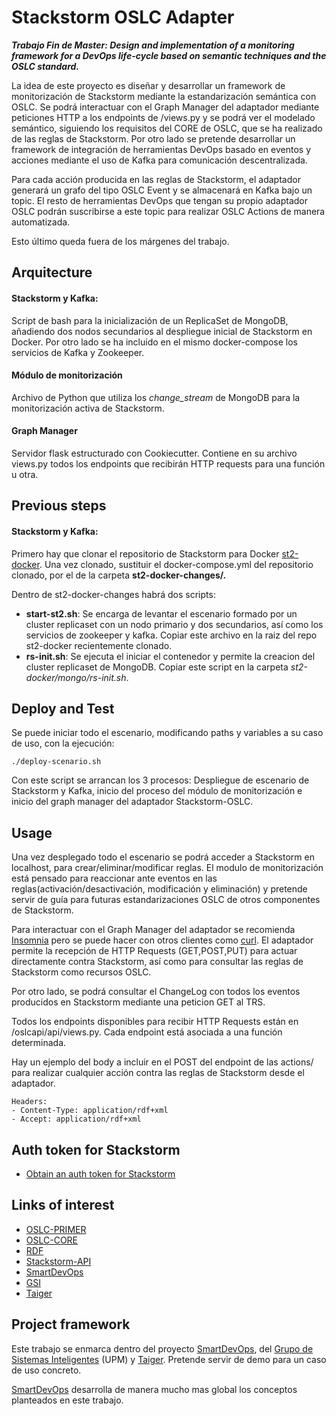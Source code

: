 # Stackstorm OSLC Adapter

***Trabajo Fin de Master: Design and implementation of a monitoring framework for a DevOps life-cycle based on semantic techniques and the OSLC standard.***

La idea de este proyecto es diseñar y desarrollar un framework de monitorización de Stackstorm mediante la estandarización semántica con OSLC. Se podrá interactuar con el Graph Manager del adaptador mediante peticiones HTTP a los endpoints de /views.py y se podrá ver el modelado semántico, siguiendo los requisitos del CORE de OSLC, que se ha realizado de las reglas de Stackstorm. Por otro lado se pretende desarrollar un framework de integración de herramientas DevOps basado en eventos y acciones mediante el uso de Kafka para comunicación descentralizada. 

Para cada acción producida en las reglas de Stackstorm, el adaptador generará un grafo del tipo OSLC Event y se almacenará en Kafka bajo un topic. El resto de herramientas DevOps que tengan su propio adaptador OSLC podrán suscribirse a este topic para realizar OSLC Actions de manera automatizada. 

Esto último queda fuera de los márgenes del trabajo.

## Arquitecture


#### Stackstorm y Kafka:

Script de bash para la inicialización de un ReplicaSet de MongoDB, añadiendo dos nodos secundarios al despliegue inicial de Stackstorm en Docker. Por otro lado se ha incluido en el mismo docker-compose los servicios de Kafka y Zookeeper.

#### Módulo de monitorización

Archivo de Python que utiliza los *change_stream* de MongoDB para la monitorización activa de Stackstorm.

#### Graph Manager

Servidor flask estructurado con Cookiecutter. Contiene en su archivo views.py todos los endpoints que recibirán HTTP requests para una función u otra. 

## Previous steps

#### Stackstorm y Kafka:

Primero hay que clonar el repositorio de Stackstorm para Docker [st2-docker](https://github.com/StackStorm/st2-docker). Una vez clonado, sustituir el docker-compose.yml del repositorio clonado, por el de la carpeta **st2-docker-changes/.**

Dentro de st2-docker-changes habrá dos scripts:

- **start-st2.sh**: Se encarga de levantar el escenario formado por un cluster replicaset con un nodo primario y dos secundarios, así como los servicios de zookeeper y kafka. Copiar este archivo en la raiz del repo st2-docker recientemente clonado.
- **rs-init.sh**: Se ejecuta el iniciar el contenedor y permite la creacion del cluster replicaset de MongoDB. Copiar este script en la carpeta *st2-docker/mongo/rs-init.sh*.


## Deploy and Test

Se puede iniciar todo el escenario, modificando paths y variables a su caso de uso, con la ejecución:

```
./deploy-scenario.sh
```

Con este script se arrancan los 3 procesos: Despliegue de escenario de Stackstorm y Kafka, inicio del proceso del módulo de monitorización e inicio del graph manager del adaptador Stackstorm-OSLC.

## Usage

Una vez desplegado todo el escenario se podrá acceder a Stackstorm en localhost, para crear/eliminar/modificar reglas. El modulo de monitorización está pensado para reaccionar ante eventos en las reglas(activación/desactivación, modificación y eliminación) y pretende servir de guía para futuras estandarizaciones OSLC de otros componentes de Stackstorm.

Para interactuar con el Graph Manager del adaptador se recomienda [Insomnia](https://insomnia.rest/) pero se puede hacer con otros clientes como [curl](https://www.solvetic.com/tutoriales/article/8011-como-instalar-curl-en-linux/). El adaptador permite la recepción de HTTP Requests (GET,POST,PUT) para actuar directamente contra Stackstorm, así como para consultar las reglas de Stackstorm como recursos OSLC.

Por otro lado, se podrá consultar el ChangeLog con todos los eventos producidos en Stackstorm mediante una peticion GET al TRS.

Todos los endpoints disponibles para recibir HTTP Requests están en /oslcapi/api/views.py. 
Cada endpoint está asociada a una función determinada.

Hay un ejemplo del body a incluir en el POST del endpoint de las actions/ para realizar cualquier acción contra las reglas de Stackstorm desde el adaptador. 

```
Headers: 
- Content-Type: application/rdf+xml
- Accept: application/rdf+xml
```

## Auth token for Stackstorm

- [Obtain an auth token for Stackstorm](https://docs.stackstorm.com/authentication.html)


## Links of interest

- [OSLC-PRIMER](https://open-services.net/resources/oslc-primer/)
- [OSLC-CORE](https://archive.open-services.net/bin/view/Main/OslcCoreSpecification)
- [RDF](https://www.w3.org/TR/rdf-primer/)
- [Stackstorm-API](https://api.stackstorm.com/)
- [SmartDevOps](https://smartdevops.gsi.upm.es)
- [GSI](https://gsi.upm.es)
- [Taiger](https://taiger.com)

## Project framework

Este trabajo se enmarca dentro del proyecto [SmartDevOps](https://smartdevops.gsi.upm.es), del [Grupo de Sistemas Inteligentes](https://gsi.upm.es) (UPM) y [Taiger](https://taiger.com). Pretende servir de demo para un caso de uso concreto. 

[SmartDevOps](https://smartdevops.gsi.upm.es) desarrolla de manera mucho mas global los conceptos planteados en este trabajo.

